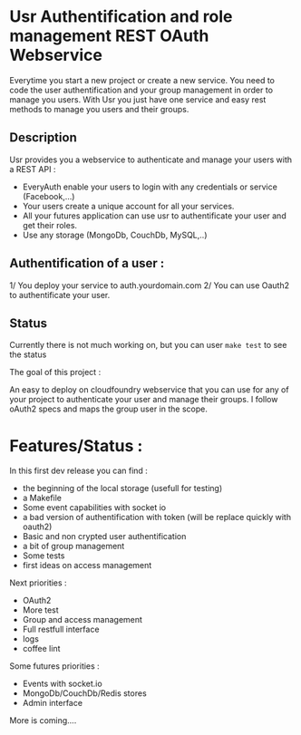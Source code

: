 # Usr Authentification and role management REST OAuth Webservice

Everytime you start a new project or create a new service. You need to code the user authentification and your group management in order to manage you users. With Usr you just have one service and easy rest methods to manage you users and their groups.

## Description

Usr provides you a webservice to authenticate and manage your users with a REST API :

- EveryAuth enable your users to login with any credentials or service (Facebook,...)
- Your users create a unique account for all your services.
- All your futures application can use usr to authentificate your user and get their roles.
- Use any storage (MongoDb, CouchDb, MySQL,..)

## Authentification of a user :

1/ You deploy your service to auth.yourdomain.com
2/ You can use Oauth2 to authentificate your user.


## Status

Currently there is not much working on, but you can user
`make test` to see the status


The goal of this project :

An easy to deploy on cloudfoundry webservice that you can use for any of your project to authenticate your user and manage their groups. I follow oAuth2 specs and maps the group user in the scope.

# Features/Status :

In this first dev release you can find :
- the beginning of the local storage (usefull for testing)
- a Makefile
- Some event capabilities with socket io
- a bad version of authentification with token (will be replace quickly with oauth2)
- Basic and non crypted user authentification
- a bit of group management
- Some tests
- first ideas on access management

Next priorities :
- OAuth2
- More test
- Group and access management
- Full restfull interface
- logs
- coffee lint

Some futures priorities :

- Events with socket.io
- MongoDb/CouchDb/Redis stores
- Admin interface

More is coming....
